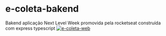 # e-coleta-bakend
Bakend aplicação Next Level Week promovida pela rocketseat construída com express typescript 
[![e-coleta-web](https://github.com/irailtonreis/e-coleta-web)](https://github.com/irailtonreis/e-coleta-web)
